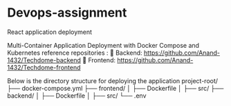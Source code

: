 # Devops-assignment
React application deployment

Multi-Container Application Deployment with Docker Compose and Kubernetes
reference repositories :
 Backend: https://github.com/Anand-1432/Techdome-backend
 Frontend: https://github.com/Anand-1432/Techdome-frontend

Below is the directory structure for deploying the application
project-root/
├── docker-compose.yml
├── frontend/
│   ├── Dockerfile
│   ├── src/
├── backend/
│   ├── Dockerfile
│   ├── src/
└── .env

